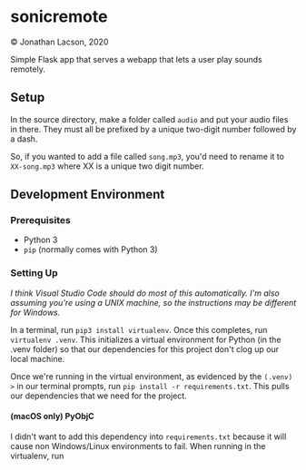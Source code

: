 # sonicremote
© Jonathan Lacson, 2020

Simple Flask app that serves a webapp that lets a user
play sounds remotely.

## Setup

In the source directory, make a folder called `audio` and
put your audio files in there. They must all be prefixed by
a unique two-digit number followed by a dash.

So, if you wanted to add a file called `song.mp3`, you'd
need to rename it to `XX-song.mp3` where XX is a unique
two digit number.

## Development Environment

### Prerequisites
* Python 3
* `pip` (normally comes with Python 3)

### Setting Up

_I think Visual Studio Code should do most of this automatically._
_I'm also assuming you're using a UNIX machine,_
_so the instructions may be different for Windows._

In a terminal, run `pip3 install virtualenv`. Once this completes, run `virtualenv .venv`. 
This initializes a virtual environment for Python (in the .venv folder) so that our 
dependencies for this project don't clog up our local machine.

Once we're running in the virtual environment, as evidenced by the `(.venv) >`
in our terminal prompts, run `pip install -r requirements.txt`. This pulls
our dependencies that we need for the project.

#### (macOS only) PyObjC

I didn't want to add this dependency into `requirements.txt` because it will cause
non Windows/Linux environments to fail. When running in the virtualenv, run
